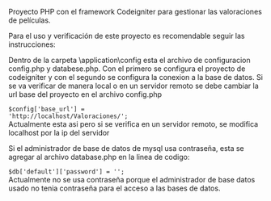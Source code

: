 Proyecto PHP con el framework Codeigniter para gestionar las valoraciones de películas.

Para el uso y verificación de este proyecto es recomendable seguir las instrucciones:

Dentro de la carpeta \application\config esta el archivo de configuracion config.php y databese.php. Con el primero se configura el proyecto de codeigniter y con el segundo se configura la conexion a la base de datos. Si se va verificar de manera local o en un servidor remoto se debe cambiar la url base del proyecto en el archivo config.php

<code>$config['base_url'] = 'http://localhost/Valoraciones/';</code><br>
Actualmente esta asi pero si se verifica en un servidor remoto, se modifica localhost por la ip del servidor

Si el administrador de base de datos de mysql usa contraseña, esta se agregar al archivo database.php en la linea de codigo:

<code>$db['default']['password'] = '';</code><br>
Actualmente no se usa contraseña porque el administrador de base datos usado no tenia contraseña para el acceso a las bases de datos.
